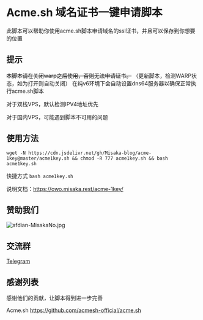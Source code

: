 # Acme.sh 域名证书一键申请脚本

此脚本可以帮助你使用acme.sh脚本申请域名的ssl证书，并且可以保存到你想要的位置

## 提示

~~本脚本请在关闭warp之后使用，否则无法申请证书。~~ （更新脚本，检测WARP状态，如为打开则自动关闭） 在纯v6环境下会自动设置dns64服务器以确保正常执行acme.sh脚本

对于双栈VPS，默认检测IPV4地址优先

对于国内VPS，可能遇到脚本不可用的问题

## 使用方法

```shell
wget -N https://cdn.jsdelivr.net/gh/Misaka-blog/acme-1key@master/acme1key.sh && chmod -R 777 acme1key.sh && bash acme1key.sh
```

快捷方式 `bash acme1key.sh`

说明文档：https://owo.misaka.rest/acme-1key/

## 赞助我们

![afdian-MisakaNo.jpg](https://s2.loli.net/2021/12/25/SimocqwhVg89NQJ.jpg)

## 交流群
[Telegram](https://t.me/misakanetcn)

## 感谢列表

感谢他们的贡献，让脚本得到进一步完善

Acme.sh https://github.com/acmesh-official/acme.sh
